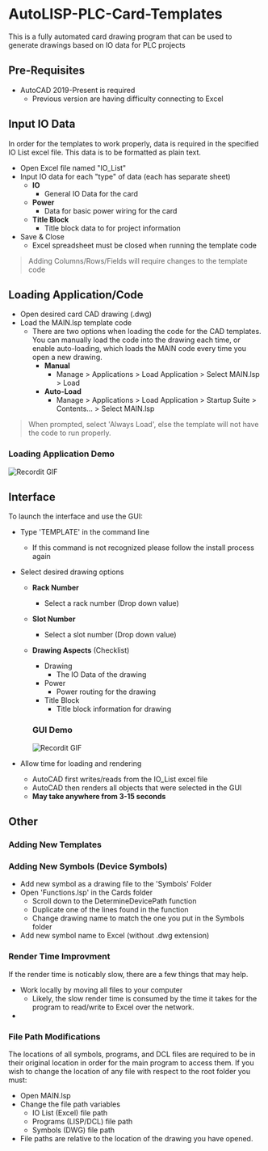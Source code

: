 # AutoLISP-PLC-Card-Templates
This is a fully automated card drawing program that can be used to generate drawings based on IO data for PLC projects

## Pre-Requisites
- AutoCAD 2019-Present is required
  - Previous version are having difficulty connecting to Excel

## Input IO Data
In order for the templates to work properly, data is required in the specified IO List excel file. This data is to be formatted as plain text. 

- Open Excel file named "IO_List"
- Input IO data for each "type" of data (each has separate sheet)
  - **IO**
    - General IO Data for the card
  - **Power**
    - Data for basic power wiring for the card
  - **Title Block**
    - Title block data to for project information
- Save & Close 
  - Excel spreadsheet must be closed when running the template code

> Adding Columns/Rows/Fields will require changes to the template code

## Loading Application/Code
- Open desired card CAD drawing (.dwg)
- Load the MAIN.lsp template code
  - There are two options when loading the code for the CAD templates. You can manually load the code into the drawing each time, or enable auto-loading, which loads the MAIN code every time you open a new drawing.
    - **Manual**
      - Manage > Applications > Load Application > Select MAIN.lsp > Load
    - **Auto-Load**
      - Manage > Applications > Load Application > Startup Suite > Contents... > Select MAIN.lsp

> When prompted, select 'Always Load', else the template will not have the code to run properly.
  ### Loading Application Demo
  ![Recordit GIF](http://g.recordit.co/DmTh3sYKDx.gif)

## Interface

To launch the interface and use the GUI:

- Type 'TEMPLATE' in the command line
  - If this command is not recognized please follow the install process again
- Select desired drawing options
  - **Rack Number**
    - Select a rack number (Drop down value)
  - **Slot Number**
    - Select a slot number (Drop down value)
  - **Drawing Aspects** (Checklist)
    - Drawing
      - The IO Data of the drawing
    - Power
      - Power routing for the drawing
    - Title Block
      - Title block information for drawing
      
    ### GUI Demo
    ![Recordit GIF](http://g.recordit.co/EV9Tei3mdG.gif)

- Allow time for loading and rendering
  - AutoCAD first writes/reads from the IO_List excel file
  - AutoCAD then renders all objects that were selected in the GUI
  - **May take anywhere from 3-15 seconds**
  
  
## Other

### Adding New Templates

### Adding New Symbols (Device Symbols)
- Add new symbol as a drawing file to the 'Symbols' Folder
- Open 'Functions.lsp' in the Cards folder
  - Scroll down to the DetermineDevicePath function
  - Duplicate one of the lines found in the function
  - Change drawing name to match the one you put in the Symbols folder
- Add new symbol name to Excel (without .dwg extension)

### Render Time Improvment
If the render time is noticably slow, there are a few things that may help.
- Work locally by moving all files to your computer
  - Likely, the slow render time is consumed by the time it takes for the program to read/write to Excel over the network.
- 

### File Path Modifications
The locations of all symbols, programs, and DCL files are required to be in their original location in order for the main program to access them. If you wish to change the location of any file with respect to the root folder you must:
- Open MAIN.lsp
- Change the file path variables
  - IO List (Excel) file path
  - Programs (LISP/DCL) file path
  - Symbols (DWG) file path
- File paths are relative to the location of the drawing you have opened.

